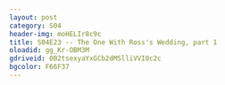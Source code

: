 ```yaml
---
layout: post 
category: S04 
header-img: moHELIr8c9c 
title: S04E23 -- The One With Ross's Wedding, part 1 
oloadid: gg_Kr-OBM3M 
gdriveid: 0B2tsexyaYxGCb2dMSlliVVI0c2c 
bgcolor: F66F37
--- 
```

<!--more--> 
